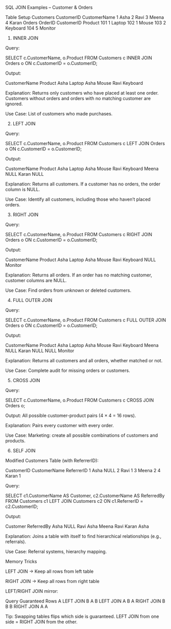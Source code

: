 SQL JOIN Examples – Customer & Orders


Table Setup
Customers
CustomerID	CustomerName
1	Asha
2	Ravi
3	Meena
4	Karan
Orders
OrderID	CustomerID	Product
101	1	Laptop
102	1	Mouse
103	2	Keyboard
104	5	Monitor
1. INNER JOIN

Query:

SELECT c.CustomerName, o.Product
FROM Customers c
INNER JOIN Orders o
ON c.CustomerID = o.CustomerID;


Output:

CustomerName	Product
Asha	Laptop
Asha	Mouse
Ravi	Keyboard

Explanation:
Returns only customers who have placed at least one order. Customers without orders and orders with no matching customer are ignored.

Use Case: List of customers who made purchases.

2. LEFT JOIN

Query:

SELECT c.CustomerName, o.Product
FROM Customers c
LEFT JOIN Orders o
ON c.CustomerID = o.CustomerID;


Output:

CustomerName	Product
Asha	Laptop
Asha	Mouse
Ravi	Keyboard
Meena	NULL
Karan	NULL

Explanation:
Returns all customers. If a customer has no orders, the order column is NULL.

Use Case: Identify all customers, including those who haven’t placed orders.

3. RIGHT JOIN

Query:

SELECT c.CustomerName, o.Product
FROM Customers c
RIGHT JOIN Orders o
ON c.CustomerID = o.CustomerID;


Output:

CustomerName	Product
Asha	Laptop
Asha	Mouse
Ravi	Keyboard
NULL	Monitor

Explanation:
Returns all orders. If an order has no matching customer, customer columns are NULL.

Use Case: Find orders from unknown or deleted customers.

4. FULL OUTER JOIN

Query:

SELECT c.CustomerName, o.Product
FROM Customers c
FULL OUTER JOIN Orders o
ON c.CustomerID = o.CustomerID;


Output:

CustomerName	Product
Asha	Laptop
Asha	Mouse
Ravi	Keyboard
Meena	NULL
Karan	NULL
NULL	Monitor

Explanation:
Returns all customers and all orders, whether matched or not.

Use Case: Complete audit for missing orders or customers.

5. CROSS JOIN

Query:

SELECT c.CustomerName, o.Product
FROM Customers c
CROSS JOIN Orders o;


Output:
All possible customer-product pairs (4 × 4 = 16 rows).

Explanation:
Pairs every customer with every order.

Use Case: Marketing: create all possible combinations of customers and products.

6. SELF JOIN

Modified Customers Table (with ReferrerID):

CustomerID	CustomerName	ReferrerID
1	Asha	NULL
2	Ravi	1
3	Meena	2
4	Karan	1

Query:

SELECT c1.CustomerName AS Customer, c2.CustomerName AS ReferredBy
FROM Customers c1
LEFT JOIN Customers c2
ON c1.ReferrerID = c2.CustomerID;


Output:

Customer	ReferredBy
Asha	NULL
Ravi	Asha
Meena	Ravi
Karan	Asha

Explanation:
Joins a table with itself to find hierarchical relationships (e.g., referrals).

Use Case: Referral systems, hierarchy mapping.

Memory Tricks

 LEFT JOIN → Keep all rows from left table

 RIGHT JOIN → Keep all rows from right table

LEFT/RIGHT JOIN mirror:

Query	Guaranteed Rows
A LEFT JOIN B	A
B LEFT JOIN A	B
A RIGHT JOIN B	B
B RIGHT JOIN A	A

Tip: Swapping tables flips which side is guaranteed. LEFT JOIN from one side = RIGHT JOIN from the other.